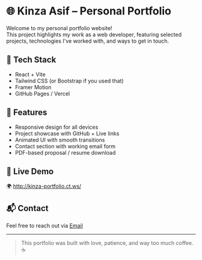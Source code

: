 # 🌐 Kinza Asif – Personal Portfolio

Welcome to my personal portfolio website!  
This project highlights my work as a web developer, featuring selected projects, technologies I've worked with, and ways to get in touch.

## 🚀 Tech Stack
- React + Vite
- Tailwind CSS (or Bootstrap if you used that)
- Framer Motion
- GitHub Pages / Vercel

## 📸 Features
- Responsive design for all devices
- Project showcase with GitHub + Live links
- Animated UI with smooth transitions
- Contact section with working email form
- PDF-based proposal / resume download

## 🔗 Live Demo
🌍  http://kinza-portfolio.ct.ws/

## 📬 Contact
Feel free to reach out via [Email](kanzaasif29@gmail.com) 

---

> This portfolio was built with love, patience, and way too much coffee. ☕

 
